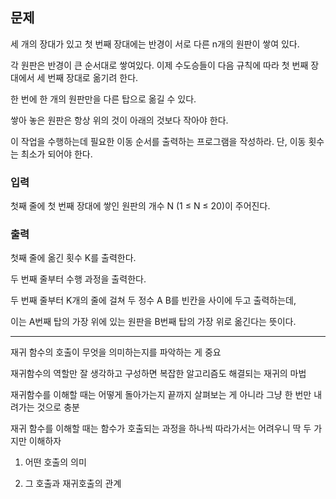 ## 문제

세 개의 장대가 있고 첫 번째 장대에는 반경이 서로 다른 n개의 원판이 쌓여 있다. 

각 원판은 반경이 큰 순서대로 쌓여있다. 이제 수도승들이 다음 규칙에 따라 첫 번째 장대에서 세 번째 장대로 옮기려 한다.


한 번에 한 개의 원판만을 다른 탑으로 옮길 수 있다.

쌓아 놓은 원판은 항상 위의 것이 아래의 것보다 작아야 한다.

이 작업을 수행하는데 필요한 이동 순서를 출력하는 프로그램을 작성하라. 단, 이동 횟수는 최소가 되어야 한다.


### 입력

첫째 줄에 첫 번째 장대에 쌓인 원판의 개수 N (1 ≤ N ≤ 20)이 주어진다.


### 출력

첫째 줄에 옮긴 횟수 K를 출력한다.

두 번째 줄부터 수행 과정을 출력한다. 

두 번째 줄부터 K개의 줄에 걸쳐 두 정수 A B를 빈칸을 사이에 두고 출력하는데, 

이는 A번째 탑의 가장 위에 있는 원판을 B번째 탑의 가장 위로 옮긴다는 뜻이다.


---


재귀 함수의 호출이 무엇을 의미하는지를 파악하는 게 중요

재귀함수의 역할만 잘 생각하고 구성하면 복잡한 알고리즘도 해결되는 재귀의 마법


재귀함수를 이해할 때는 어떻게 돌아가는지 끝까지 살펴보는 게 아니라 그냥 한 번만 내려가는 것으로 충분


재귀 함수를 이해할 때는 함수가 호출되는 과정을 하나씩 따라가서는 어려우니 딱 두 가지만 이해하자

1. 어떤 호출의 의미

2. 그 호출과 재귀호출의 관계
